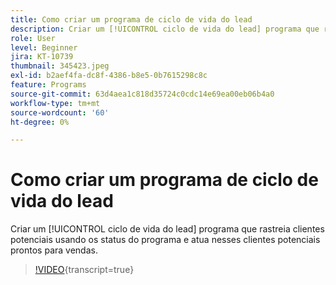 ```yaml
---
title: Como criar um programa de ciclo de vida do lead
description: Criar um [!UICONTROL ciclo de vida do lead] programa que rastreia clientes potenciais usando os status do programa e atua nesses clientes potenciais prontos para vendas.
role: User
level: Beginner
jira: KT-10739
thumbnail: 345423.jpeg
exl-id: b2aef4fa-dc8f-4386-b8e5-0b7615298c8c
feature: Programs
source-git-commit: 63d4aea1c818d35724c0cdc14e69ea00eb06b4a0
workflow-type: tm+mt
source-wordcount: '60'
ht-degree: 0%

---
```


# Como criar um programa de ciclo de vida do lead

Criar um [!UICONTROL ciclo de vida do lead] programa que rastreia clientes potenciais usando os status do programa e atua nesses clientes potenciais prontos para vendas.

>[!VIDEO](https://video.tv.adobe.com/v/345423/?quality=12&learn=on){transcript=true}
